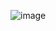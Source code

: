 ![image](https://img.shields.io/badge/JavaScript-323330?style=for-the-badge&logo=javascript&logoColor=F7DF1E)
